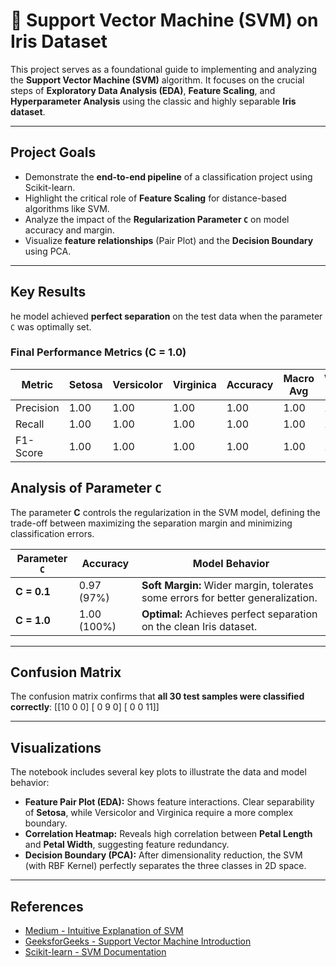 # 🌸 Support Vector Machine (SVM) on Iris Dataset

This project serves as a foundational guide to implementing and analyzing the **Support Vector Machine (SVM)** algorithm. It focuses on the crucial steps of **Exploratory Data Analysis (EDA)**, **Feature Scaling**, and **Hyperparameter Analysis** using the classic and highly separable **Iris dataset**.

---

##  Project Goals
- Demonstrate the **end-to-end pipeline** of a classification project using Scikit-learn.  
- Highlight the critical role of **Feature Scaling** for distance-based algorithms like SVM.  
- Analyze the impact of the **Regularization Parameter `C`** on model accuracy and margin.  
- Visualize **feature relationships** (Pair Plot) and the **Decision Boundary** using PCA.  

---

## Key Results
he model achieved **perfect separation** on the test data when the parameter `C` was optimally set.

### Final Performance Metrics (C = 1.0)

| Metric      | Setosa | Versicolor | Virginica | Accuracy | Macro Avg | Weighted Avg |
|-------------|--------|------------|-----------|----------|------------|---------------|
| Precision   | 1.00   | 1.00       | 1.00      | 1.00     | 1.00       | 1.00          |
| Recall      | 1.00   | 1.00       | 1.00      | 1.00     | 1.00       | 1.00          |
| F1-Score    | 1.00   | 1.00       | 1.00      | 1.00     | 1.00       | 1.00          |
 
## Analysis of Parameter `C`
The parameter **C** controls the regularization in the SVM model, defining the trade-off between maximizing the separation margin and minimizing classification errors.

| Parameter `C` | Accuracy | Model Behavior |
|---------------|----------|----------------|
| **C = 0.1**   | 0.97 (97%) | **Soft Margin:** Wider margin, tolerates some errors for better generalization. |
| **C = 1.0**   | 1.00 (100%) | **Optimal:** Achieves perfect separation on the clean Iris dataset. |


---

## Confusion Matrix
The confusion matrix confirms that **all 30 test samples were classified correctly**:
[[10 0 0]
[ 0 9 0]
[ 0 0 11]]

---

## Visualizations
The notebook includes several key plots to illustrate the data and model behavior:

- **Feature Pair Plot (EDA):** Shows feature interactions. Clear separability of **Setosa**, while Versicolor and Virginica require a more complex boundary.  
- **Correlation Heatmap:** Reveals high correlation between **Petal Length** and **Petal Width**, suggesting feature redundancy.  
- **Decision Boundary (PCA):** After dimensionality reduction, the SVM (with RBF Kernel) perfectly separates the three classes in 2D space.  

---

## References
- [Medium - Intuitive Explanation of SVM](https://medium.com/low-code-for-advanced-data-science/support-vector-machines-svm-an-intuitive-explanation-b084d6238106)  
- [GeeksforGeeks - Support Vector Machine Introduction](https://www.geeksforgeeks.org/support-vector-machine-algorithm/)  
- [Scikit-learn - SVM Documentation](https://scikit-learn.org/stable/modules/generated/sklearn.svm.SVC.html)  



